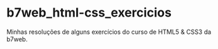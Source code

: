 # b7web_html-css_exercicios
 Minhas resoluções de alguns exercícios do curso de HTML5 & CSS3 da b7web.
